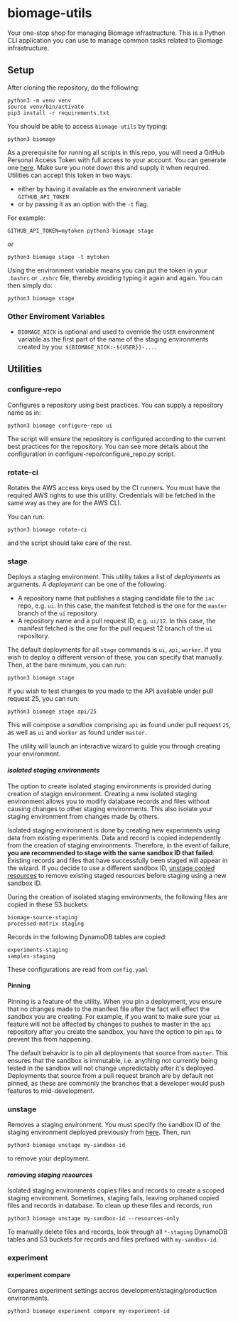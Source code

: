 biomage-utils
=============

Your one-stop shop for managing Biomage infrastructure. This is a Python CLI
application you can use to manage common tasks related to Biomage
infrastructure.

Setup
-----

After cloning the repository, do the following:

    python3 -m venv venv
    source venv/bin/activate
    pip3 install -r requirements.txt

You should be able to access `biomage-utils` by typing:

    python3 biomage

As a prerequisite for running all scripts in this repo, you will need a GitHub Personal Access
Token with full access to your account. You can generate one
[here](https://github.com/settings/tokens). Make sure you note down this and
supply it when required. Utilities can accept this token in two ways:

* either by having it available as the environment variable `GITHUB_API_TOKEN`
* or by passing it as an option with the `-t` flag.

For example:

    GITHUB_API_TOKEN=mytoken python3 biomage stage

or

    python3 biomage stage -t mytoken

Using the environment variable means you can put the token in your
`.bashrc` or `.zshrc` file, thereby avoiding typing it again and again. You can
then simply do:

    python3 biomage stage

### Other Enviroment Variables

* `BIOMAGE_NICK` is optional and used to override the `USER` environment variable
  as the first part of the name of the staging environments created by you:
  `${BIOMAGE_NICK:-${USER}}-...`.

Utilities
---------

### configure-repo

Configures a repository using best practices. You can supply a repository name
as in:

    python3 biomage configure-repo ui

The script will ensure the repository is configured according to the current
best practices for the repository. You can see more details about the
configuration in configure-repo/configure_repo.py script.

### rotate-ci

Rotates the AWS access keys used by the CI runners. You must have the required
AWS rights to use this utility. Credentials will be fetched in the same way as
they are for the AWS CLI.

You can run:

    python3 biomage rotate-ci

and the script should take care of the rest.

### stage

Deploys a staging environment. This utility takes a list of *deployments* as
arguments. A *deployment* can be one of the following:

* A repository name that publishes a staging candidate file to the `iac` repo, e.g. `ui`.
In this case, the manifest fetched is the one for the `master` branch of the `ui` repository.
* A repository name and a pull request ID, e.g. `ui/12`. In this case, the manifest fetched
is the one for the pull request 12 branch of the `ui` repository.

The default deployments for all `stage` commands is `ui`, `api`, `worker`. If you wish to
deploy a different version of these, you can specify that manually. Then, at the bare minimum,
you can run:

    python3 biomage stage

If you wish to test changes to you made to the API available under pull request 25, you can run:

    python3 biomage stage api/25

This will compose a *sandbox* comprising `api` as found under pull request `25`, as well as `ui`
and `worker` as found under `master`.

The utility will launch an interactive wizard to guide you through creating your environment.

#### *isolated staging environments*

The option to create isolated staging environments is provided during creation of stagign environment. Creating a new isolated staging environment allows you to modify database records and files without causing changes to other staging environments. This also isolate your staging environment from changes made by others.

Isolated staging environment is done by creating new experiments using data from existing experiments. Data and record is copied independently from the creation of staging environments. Therefore, in the event of failure, **you are recommended to stage with the same sandbox ID that failed**. Existing records and files that have successfully been staged will appear in the wizard. If you decide to use a different sandbox ID, [unstage copied resources](#removing-staging-resources) to remove existing staged resources before staging using a new sandbox ID. 

During the creation of isolated staging environments, the following files are copied in these S3 buckets:

    biomage-source-staging
    processed-matrix-staging

Records in the following DynamoDB tables are copied:

    experiments-staging
    samples-staging

These configurations are read from `config.yaml`

#### Pinning

Pinning is a feature of the utility. When you pin a deployment, you ensure that no changes made
to the manifest file after the fact will effect the sandbox you are creating. For example, if you
want to make sure your `ui` feature will not be affected by changes to pushes to master in the `api`
repository after you create the sandbox, you have the option to pin `api` to prevent this from happening.

The default behavior is to pin all deployments that source from `master`. This ensures that the sandbox
is immutable, i.e. anything not currently being tested in the sandbox will not change unpredictably
after it's deployed. Deployments that source from a pull request branch are by default not pinned,
as these are commonly the branches that a developer would push features to mid-development.

### unstage

Removes a staging environment. You must specify the sandbox ID of the staging environment deployed
previously from [here](https://github.com/biomage-ltd/iac/tree/master/releases/staging). Then, run

    python3 biomage unstage my-sandbox-id

to remove your deployment.

#### *removing staging resources*

Isolated staging environments copies files and records to create a scoped staging environment. Sometimes, staging fails, leaving orphaned copied files and records in database. To clean up these files and records, run 

    python3 biomage unstage my-sandbox-id --resources-only

To manually delete files and records, look through all `*-staging` DynamoDB tables and S3 buckets for records and files prefixed with `my-sandbox-id`.

### experiment

#### experiment compare

Compares experiment settings accros development/staging/production environments.

    python3 biomage experiment compare my-experiment-id
